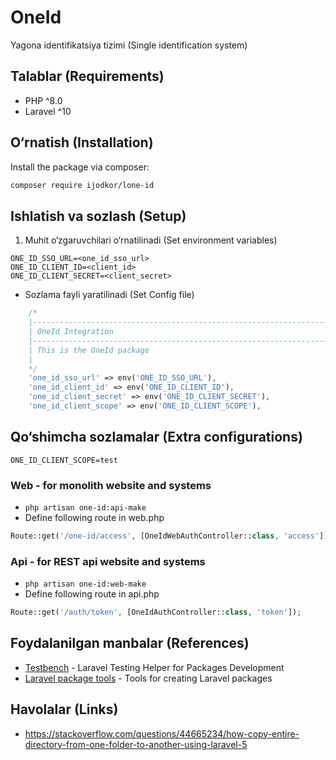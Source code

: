 # OneId

Yagona identifikatsiya tizimi (Single identification system)

## Talablar (Requirements)

- PHP ^8.0
- Laravel ^10

## O&#8216;rnatish (Installation)

Install the package via composer:

```bash
composer require ijodkor/lone-id
```

## Ishlatish va sozlash (Setup)

1. Muhit o&#8216;zgaruvchilari o&#8216;rnatilinadi (Set environment variables)

```dotenv
ONE_ID_SSO_URL=<one_id_sso_url>
ONE_ID_CLIENT_ID=<client_id>
ONE_ID_CLIENT_SECRET=<client_secret>
```

- Sozlama fayli yaratilinadi (Set Config file)

```php
    /*
    |--------------------------------------------------------------------------
    | OneId Integration
    |--------------------------------------------------------------------------
    | This is the OneId package
    |
    */
    'one_id_sso_url' => env('ONE_ID_SSO_URL'),
    'one_id_client_id' => env('ONE_ID_CLIENT_ID'),
    'one_id_client_secret' => env('ONE_ID_CLIENT_SECRET'),
    'one_id_client_scope' => env('ONE_ID_CLIENT_SCOPE'),
```

## Qo&#8216;shimcha sozlamalar (Extra configurations)

```dotenv
ONE_ID_CLIENT_SCOPE=test
```

### Web - for monolith website and systems

- ``php artisan one-id:api-make``
- Define following route in web.php

```php
Route::get('/one-id/access', [OneIdWebAuthController::class, 'access']);
```

### Api - for REST api website and systems

- ``php artisan one-id:web-make``
- Define following route in api.php

```php
Route::get('/auth/token', [OneIdAuthController::class, 'token']);
```

## Foydalanilgan manbalar (References)

- [Testbench](https://packages.tools/testbench) - Laravel Testing Helper for Packages Development
- [Laravel package tools](https://packages.tools/testbench) - Tools for creating Laravel packages

## Havolalar (Links)
- https://stackoverflow.com/questions/44665234/how-copy-entire-directory-from-one-folder-to-another-using-laravel-5